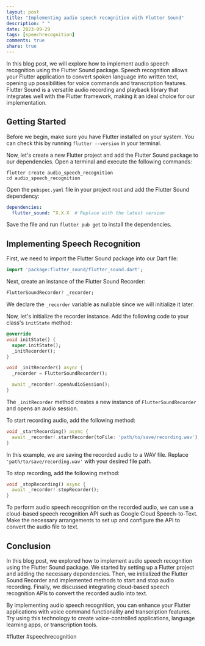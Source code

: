 ```yaml
---
layout: post
title: "Implementing audio speech recognition with Flutter Sound"
description: " "
date: 2023-09-29
tags: [speechrecognition]
comments: true
share: true
---
```


In this blog post, we will explore how to implement audio speech recognition using the Flutter Sound package. Speech recognition allows your Flutter application to convert spoken language into written text, opening up possibilities for voice commands and transcription features. Flutter Sound is a versatile audio recording and playback library that integrates well with the Flutter framework, making it an ideal choice for our implementation.

## Getting Started

Before we begin, make sure you have Flutter installed on your system. You can check this by running `flutter --version` in your terminal.

Now, let's create a new Flutter project and add the Flutter Sound package to our dependencies. Open a terminal and execute the following commands:

```
flutter create audio_speech_recognition
cd audio_speech_recognition
```

Open the `pubspec.yaml` file in your project root and add the Flutter Sound dependency:

```yaml
dependencies:
  flutter_sound: ^X.X.X  # Replace with the latest version
```

Save the file and run `flutter pub get` to install the dependencies.

## Implementing Speech Recognition

First, we need to import the Flutter Sound package into our Dart file:

```dart
import 'package:flutter_sound/flutter_sound.dart';
```

Next, create an instance of the Flutter Sound Recorder:

```dart
FlutterSoundRecorder? _recorder;
```

We declare the `_recorder` variable as nullable since we will initialize it later.

Now, let's initialize the recorder instance. Add the following code to your class's `initState` method:

```dart
@override
void initState() {
  super.initState();
  _initRecorder();
}

void _initRecorder() async {
  _recorder = FlutterSoundRecorder();

  await _recorder!.openAudioSession();
}
```

The `_initRecorder` method creates a new instance of `FlutterSoundRecorder` and opens an audio session. 

To start recording audio, add the following method:

```dart
void _startRecording() async {
  await _recorder!.startRecorder(toFile: 'path/to/save/recording.wav');
}
```

In this example, we are saving the recorded audio to a WAV file. Replace `'path/to/save/recording.wav'` with your desired file path.

To stop recording, add the following method:

```dart
void _stopRecording() async {
  await _recorder!.stopRecorder();
}
```

To perform audio speech recognition on the recorded audio, we can use a cloud-based speech recognition API such as Google Cloud Speech-to-Text. Make the necessary arrangements to set up and configure the API to convert the audio file to text.

## Conclusion

In this blog post, we explored how to implement audio speech recognition using the Flutter Sound package. We started by setting up a Flutter project and adding the necessary dependencies. Then, we initialized the Flutter Sound Recorder and implemented methods to start and stop audio recording. Finally, we discussed integrating cloud-based speech recognition APIs to convert the recorded audio into text.

By implementing audio speech recognition, you can enhance your Flutter applications with voice command functionality and transcription features. Try using this technology to create voice-controlled applications, language learning apps, or transcription tools.

#flutter #speechrecognition